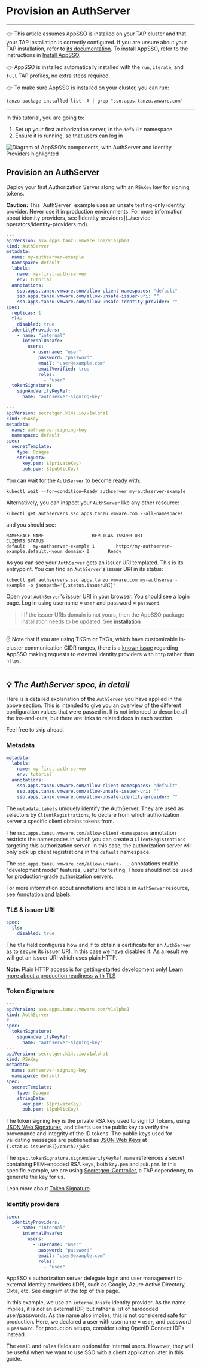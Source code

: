 # Provision an AuthServer

---

👉 This article assumes AppSSO is installed on your TAP cluster and that your TAP installation is correctly configured.
If you are unsure about your TAP installation, refer
to [its documentation](https://docs.vmware.com/en/VMware-Tanzu-Application-Platform/index.html).
To install AppSSO, refer to the instructions in [Install AppSSO](../platform-operators/installation.md).

👉 AppSSO is installed automatically installed with the `run`, `iterate`, and `full` TAP profiles, no extra steps
required.

👉 To make sure AppSSO is installed on your cluster, you can run:

```shell
tanzu package installed list -A | grep "sso.apps.tanzu.vmware.com"
```

---

In this tutorial, you are going to:

1. Set up your first authorization server, in the `default` namespace
2. Ensure it is running, so that users can log in

![Diagram of AppSSO's components, with AuthServer and Identity Providers highlighted](../../images/app-sso/authserver-tutorial.png)

## Provision an AuthServer

Deploy your first Authorization Server along with an `RSAKey` key for signing tokens.

<p class="note caution">
<strong>Caution:</strong>
This `AuthServer` example uses an unsafe testing-only identity provider. Never use it in
production environments. For more information about identity providers, see [Identity providers](../service-operators/identity-providers.md).
</p>

```yaml
---
apiVersion: sso.apps.tanzu.vmware.com/v1alpha1
kind: AuthServer
metadata:
  name: my-authserver-example
  namespace: default
  labels:
    name: my-first-auth-server
    env: tutorial
  annotations:
    sso.apps.tanzu.vmware.com/allow-client-namespaces: "default"
    sso.apps.tanzu.vmware.com/allow-unsafe-issuer-uri: ""
    sso.apps.tanzu.vmware.com/allow-unsafe-identity-provider: ""
spec:
  replicas: 1
  tls:
    disabled: true
  identityProviders:
    - name: "internal"
      internalUnsafe:
        users:
          - username: "user"
            password: "password"
            email: "user@example.com"
            emailVerified: true
            roles:
              - "user"
  tokenSignature:
    signAndVerifyKeyRef:
      name: "authserver-signing-key"

---
apiVersion: secretgen.k14s.io/v1alpha1
kind: RSAKey
metadata:
  name: authserver-signing-key
  namespace: default
spec:
  secretTemplate:
    type: Opaque
    stringData:
      key.pem: $(privateKey)
      pub.pem: $(publicKey)
```

You can wait for the `AuthServer` to become ready with:

```shell
kubectl wait --for=condition=Ready authserver my-authserver-example
```

Alternatively, you can inspect your `AuthServer` like any other resource:

```shell
kubectl get authservers.sso.apps.tanzu.vmware.com --all-namespaces
```

and you should see:

```shell
NAMESPACE NAME                  REPLICAS ISSUER URI                                         CLIENTS STATUS
default   my-authserver-example 1        http://my-authserver-example.default.<your domain> 0       Ready
```

As you can see your `AuthServer` gets an issuer URI templated. This is its entrypoint. You can find an `AuthServer`'s
issuer URI in its status:

```shell
kubectl get authservers.sso.apps.tanzu.vmware.com my-authserver-example -o jsonpath='{.status.issuerURI}'
```

Open your `AuthServer`'s issuer URI in your browser. You should see a login page. Log in using username = `user` and
password = `password`.

> ℹ️ If the issuer URIs domain is not yours, then the AppSSO package installation needs to be updated.
> See [installation](../platform-operators/installation.md)

---

✋ Note that if you are using TKGm or TKGs, which have customizable in-cluster communication CIDR ranges, there is a
[known issue](../known-issues/cidr-ranges.md) regarding AppSSO making requests to external identity providers with
`http` rather than `https`.

---

## 💡 *The AuthServer spec, in detail*

Here is a detailed explanation of the `AuthServer` you have applied in the above section. This is intended to give you
an overview of the different configuration values that were passed in. It is not intended to describe all the
ins-and-outs, but there are links to related docs in each section.

Feel free to skip ahead.

### Metadata

```yaml
metadata:
  labels:
    name: my-first-auth-server
    env: tutorial
  annotations:
    sso.apps.tanzu.vmware.com/allow-client-namespaces: "default"
    sso.apps.tanzu.vmware.com/allow-unsafe-issuer-uri: ""
    sso.apps.tanzu.vmware.com/allow-unsafe-identity-provider: ""
```

The `metadata.labels` uniquely identify the AuthServer. They are used as selectors by `ClientRegistrations`, to declare
from which authorization server a specific client obtains tokens from.

The `sso.apps.tanzu.vmware.com/allow-client-namespaces` annotation restricts the namespaces in which you can create
a `ClientRegistrations` targeting this authorization server. In this case, the authorization server will only pick up
client registrations in the `default` namespace.

The `sso.apps.tanzu.vmware.com/allow-unsafe-...` annotations enable "development mode" features, useful for testing.
Those should not be used for production-grade authorization servers.

For more information about annotations and labels in `AuthServer` resource, see [Annotation and labels](../service-operators/metadata.md).

### TLS & issuer URI

```yaml
spec:
  tls:
    disabled: true
```

The `tls` field configures how and if to obtain a certificate for an `AuthServer` as to secure its issuer URI. In this
case we have disabled it. As a result we will get an issuer URI which uses plain HTTP.

__Note:__ Plain HTTP access is for getting-started development
only! [Learn more about a production readiness with TLS](../service-operators/issuer-uri-and-tls.md)

### Token Signature

```yaml
---
apiVersion: sso.apps.tanzu.vmware.com/v1alpha1
kind: AuthServer
# ...
spec:
  tokenSignature:
    signAndVerifyKeyRef:
      name: "authserver-signing-key"
---
apiVersion: secretgen.k14s.io/v1alpha1
kind: RSAKey
metadata:
  name: authserver-signing-key
  namespace: default
spec:
  secretTemplate:
    type: Opaque
    stringData:
      key.pem: $(privateKey)
      pub.pem: $(publicKey)
```

The token signing key is the private RSA key used to sign ID Tokens,
using [JSON Web Signatures](https://datatracker.ietf.org/doc/html/rfc7515), and clients use the public key to verify the
provenance and integrity of the ID tokens. The public keys used for validating messages are published
as [JSON Web Keys](https://datatracker.ietf.org/doc/html/rfc7517) at `{.status.issuerURI}/oauth2/jwks`.

The `spec.tokenSignature.signAndVerifyKeyRef.name` references a secret containing PEM-encoded RSA keys, both `key.pem`
and `pub.pem`. In this specific example, we are
using [Secretgen-Controller](https://github.com/vmware-tanzu/carvel-secretgen-controller), a TAP dependency, to generate
the key for us.

Lean more about [Token Signature](../service-operators/token-signature.md).

### Identity providers

```yaml
spec:
  identityProviders:
    - name: "internal"
      internalUnsafe:
        users:
          - username: "user"
            password: "password"
            email: "user@example.com"
            roles:
              - "user"
```

AppSSO's authorization server delegate login and user management to external identity providers (IDP), such as Google,
Azure Active Directory, Okta, etc. See diagram at the top of this page.

In this example, we use an `internalUnsafe` identity provider. As the name implies, it is _not_ an external IDP, but
rather a list of hardcoded user/passwords. As the name also implies, this is not considered safe for production. Here,
we declared a user with username = `user`, and password = `password`. For production setups,
consider using OpenID Connect IDPs instead.

The `email` and `roles` fields are optional for internal users. However, they will be useful when we want to use SSO
with a client application later in this guide.
